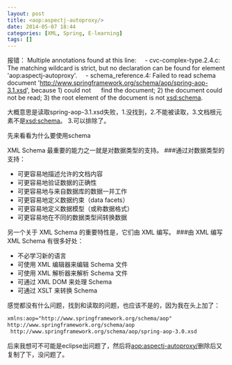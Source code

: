 ```yaml
---
layout: post
title: <aop:aspectj-autoproxy/>
date: 2014-05-07 18:44
categories: [XML, Spring, E-learning]
tags: []
---
```

报错：
Multiple annotations found at this line:
    - cvc-complex-type.2.4.c: The matching wildcard is strict, but no declaration can be found for element 'aop:aspectj-autoproxy'.
    - schema_reference.4: Failed to read schema document 'http://www.springframework.org/schema/aop/spring-aop-3.1.xsd', because 1) could not
     find the document; 2) the document could not be read; 3) the root element of the document is not <xsd:schema>.

大概意思是读取spring-aop-3.1.xsd失败，1.没找到，2.不能被读取，3.文档根元素不是<xsd:schema>。
3.可以排除了。

先来看看为什么要使用schema

XML Schema 最重要的能力之一就是对数据类型的支持。
###通过对数据类型的支持：
- 可更容易地描述允许的文档内容
- 可更容易地验证数据的正确性
- 可更容易地与来自数据库的数据一并工作
- 可更容易地定义数据约束（data facets）
- 可更容易地定义数据模型（或称数据格式）
- 可更容易地在不同的数据类型间转换数据


另一个关于 XML Schema 的重要特性是，它们由 XML 编写。
###由 XML 编写 XML Schema 有很多好处：
- 不必学习新的语言
- 可使用 XML 编辑器来编辑 Schema 文件
- 可使用 XML 解析器来解析 Schema 文件
- 可通过 XML DOM 来处理 Schema
- 可通过 XSLT 来转换 Schema


感觉都没有什么问题，找到和读取的问题，也应该不是的，因为我在头上加了：

```html
xmlns:aop="http://www.springframework.org/schema/aop"
http://www.springframework.org/schema/aop
 http://www.springframework.org/schema/aop/spring-aop-3.0.xsd
```

后来我想可不可能是eclipse出问题了，然后将<aop:aspectj-autoproxy/>删除后又复制了下，没问题了。
